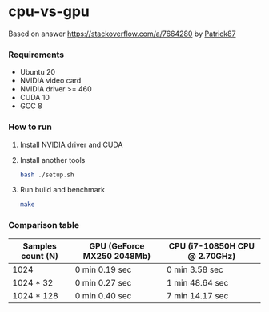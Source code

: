 # cpu-vs-gpu

Based on answer https://stackoverflow.com/a/7664280 by [Patrick87](https://stackoverflow.com/users/847269/patrick87)

### Requirements

* Ubuntu 20
* NVIDIA video card
* NVIDIA driver >= 460
* CUDA 10
* GCC 8

### How to run

1. Install NVIDIA driver and CUDA
2. Install another tools

   ```bash
   bash ./setup.sh 
   ```

3. Run build and benchmark

   ```bash
   make
   ```

### Comparison table

| Samples count (N) | GPU (GeForce MX250 2048Mb) | CPU (i7-10850H CPU @ 2.70GHz) |
|-------------------|-----|-----|
| 1024              | 0 min 0.19 sec | 0 min 3.58 sec  |
| 1024 * 32         | 0 min 0.27 sec | 1 min 48.64 sec |
| 1024 * 128        | 0 min 0.40 sec | 7 min 14.17 sec |